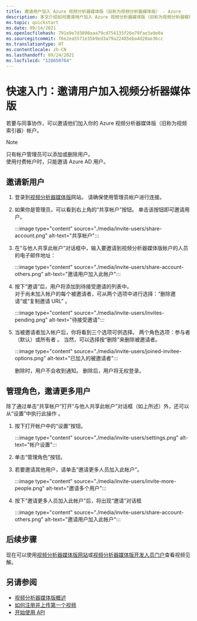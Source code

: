 ```yaml
---
title: 邀请用户加入 Azure 视频分析器媒体版（旧称为视频分析器媒体版） - Azure
description: 本文介绍如何邀请用户加入 Azure 视频分析器媒体版（旧称为视频分析器媒体版）。
ms.topic: quickstart
ms.date: 09/14/2021
ms.openlocfilehash: 791e9e7d3090aaa79cd754135f26e79fae3a9e0a
ms.sourcegitcommit: f6e2ea5571e35b9ed3a79a22485eba4d20ae36cc
ms.translationtype: HT
ms.contentlocale: zh-CN
ms.lasthandoff: 09/24/2021
ms.locfileid: "128650764"
---
```

# <a name="quickstart-invite-users-to-video-analyzer-for-media"></a>快速入门：邀请用户加入视频分析器媒体版

若要与同事协作，可以邀请他们加入你的 Azure 视频分析器媒体版（旧称为视频索引器）帐户。 

> [!NOTE]
> 只有帐户管理员可以添加或删除用户。</br>
> 使用付费帐户时，只能邀请 Azure AD 用户。

## <a name="invite-new-users"></a>邀请新用户

1. 登录到[视频分析器媒体版](https://www.videoindexer.ai/)网站。 请确保使用管理员帐户进行连接。
1. 如果你是管理员，可以看到右上角的“共享帐户”按钮。 单击该按钮即可邀请用户。 

    :::image type="content" source="./media/invite-users/share-account.png" alt-text="共享帐户":::
1. 在“与他人共享此帐户”对话框中，输入要邀请到视频分析器媒体版帐户的人员的电子邮件地址：

    :::image type="content" source="./media/invite-users/share-account-others.png" alt-text="邀请用户加入此帐户":::  
1. 按下“邀请”后，用户将添加到待接受邀请的列表中。 <br/>对于尚未加入帐户的每个被邀请者，可从两个选项中进行选择：“删除邀请”或“复制邀请 URL” 。

    :::image type="content" source="./media/invite-users/invites-pending.png" alt-text="待接受邀请":::  
1. 当被邀请者加入帐户后，你将看到三个选项可供选择。 两个角色选项：参与者（默认）或所有者 。 当然，可以选择按“删除”来删除被邀请者。

    :::image type="content" source="./media/invite-users/joined-invitee-options.png" alt-text="已加入的被邀请者":::  

    删除时，用户不会收到通知。 删除后，用户将无权登录。

## <a name="manage-roles-invite-more-users"></a>管理角色，邀请更多用户

除了通过单击“共享帐户”打开“与他人共享此帐户”对话框（如上所述）外，还可以从“设置”中执行此操作  。

1. 按下打开帐户中的“设置”按钮。 

    :::image type="content" source="./media/invite-users/settings.png" alt-text="帐户设置":::  
1. 单击“管理角色”按钮。
1. 若要邀请其他用户，请单击“邀请更多人员加入此帐户”。

    :::image type="content" source="./media/invite-users/invite-more-people.png" alt-text="邀请多个用户":::  
1. 按下“邀请更多人员加入此帐户”后，将出现“邀请”对话框
 
    :::image type="content" source="./media/invite-users/share-account-others.png" alt-text="邀请用户加入此帐户":::  

## <a name="next-steps"></a>后续步骤

现在可以使用[视频分析器媒体版网站](video-indexer-view-edit.md)或[视频分析器媒体版开发人员门户](video-indexer-use-apis.md)查看视频见解。

## <a name="see-also"></a>另请参阅

- [视频分析器媒体版概述](video-indexer-overview.md)
- [如何注册并上传第一个视频](video-indexer-get-started.md)
- [开始使用 API](video-indexer-use-apis.md)
